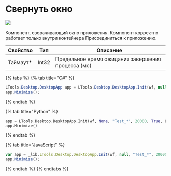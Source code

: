 # Свернуть окно

![](../../resources/basic/desktop/image-(214).png)

Компонент, сворачивающий окно приложения. Компонент корректно работает только внутри контейнера Присоединиться к приложению.

| Свойство  | Тип   | Описание                                           |
| --------- | ----- | -------------------------------------------------- |
| Таймаут\* | Int32 | Предельное время ожидания завершения процесса (мс) |

{% tabs %}
{% tab title="C#" %}
```csharp
LTools.Desktop.DesktopApp app = LTools.Desktop.DesktopApp.Init(wf, null, "Test_*", 20000, true, LTools.Desktop.Model.DesktopTypes.UIAUTOMATION);
app.Minimize();
```
{% endtab %}

{% tab title="Python" %}
```python
app = LTools.Desktop.DesktopApp.Init(wf, None, "Test_*", 20000, True, LTools.Desktop.Model.DesktopTypes.UIAUTOMATION)
app.Minimize()
```
{% endtab %}

{% tab title="JavaScript" %}
```javascript
var app = _lib.LTools.Desktop.DesktopApp.Init(wf, null, "Test_*", 20000, true, _lib.LTools.Desktop.Model.DesktopTypes.UIAUTOMATION);
app.Minimize();
```
{% endtab %}
{% endtabs %}
